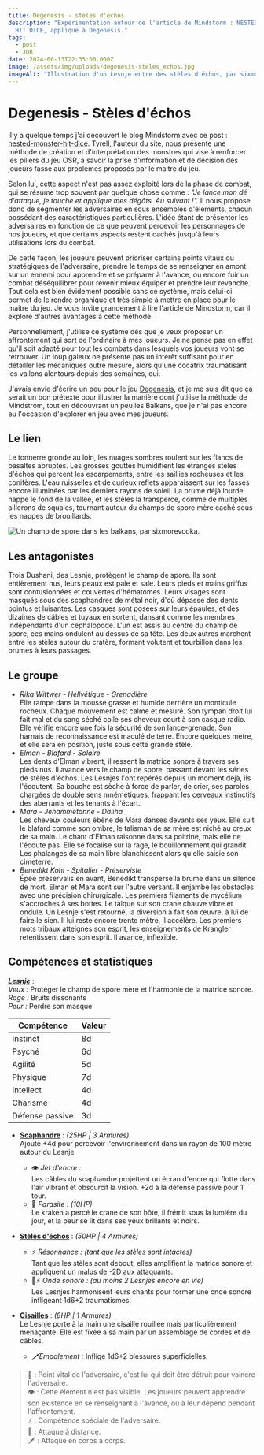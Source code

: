 ```yaml
---
title: Degenesis - stèles d'échos
description: "Expérimentation autour de l'article de Mindstorm : NESTED MONSTER
  HIT DICE, appliqué à Degenesis."
tags:
  - post
  - JDR
date: 2024-06-13T22:35:00.000Z
image: /assets/img/uploads/degenesis-steles_echos.jpg
imageAlt: "Illustration d'un Lesnje entre des stèles d'échos, par sixmorevodka. "
---
```

# Degenesis - Stèles d'échos

Il y a quelque temps j'ai découvert le blog Mindstorm avec ce post : \
<a href="https://www.mindstormpress.com/nested-monster-hit-dice" target="_blank">nested-monster-hit-dice</a>. Tyrell, l'auteur du site, nous présente une méthode de création et d'interprétation des monstres qui vise à renforcer les piliers du jeu OSR, à savoir la prise d'information et de décision des joueurs fasse aux problèmes proposés par le maitre du jeu. 

Selon lui, cette aspect n'est pas assez exploité lors de la phase de combat, qui se résume trop souvent par quelque chose comme : *"Je lance mon dé d'attaque, je touche et applique mes dégâts. Au suivant !".* Il nous propose donc de segmenter les adversaires en sous ensembles d'éléments, chacun possédant des caractéristiques particulières. L'idée étant de présenter les adversaires en fonction de ce que peuvent percevoir les personnages de nos joueurs, et que certains aspects restent cachés jusqu'à leurs utilisations lors du combat. 

De cette façon, les joueurs peuvent prioriser certains points vitaux ou stratégiques de l'adversaire, prendre le temps de se renseigner en amont sur un ennemi pour apprendre et se préparer à l'avance, ou encore fuir un combat déséquilibrer pour revenir mieux équiper et prendre leur revanche. Tout cela est bien évidement possible sans ce système, mais celui-ci permet de le rendre organique et très simple à mettre en place pour le maitre du jeu. Je vous invite grandement à lire l'article de Mindstorm, car il explore d'autres avantages à cette méthode.

Personnellement, j'utilise ce système dès que je veux proposer un affrontement qui sort de l'ordinaire à mes joueurs. Je ne pense pas en effet qu'il soit adapté pour tout les combats dans lesquels vos joueurs vont se retrouver. Un loup galeux ne présente pas un intérêt suffisant pour en détailler les mécaniques outre mesure, alors  qu'une cocatrix traumatisant les vallons alentours depuis des semaines, oui.  

J'avais envie d'écrire un peu pour le jeu <a href="https://degenesis.com/" target="_blank">Degenesis</a>, et je me suis dit que ça serait un bon prétexte pour illustrer la manière dont j'utilise la méthode de Mindstrom, tout en découvrant un peu les Balkans, que je n'ai pas encore eu l'occasion d'explorer en jeu avec mes joueurs.  

## Le lien

Le tonnerre gronde au loin, les nuages sombres roulent sur les flancs de basaltes abruptes. Les grosses gouttes humidifient les étranges stèles d'échos qui percent les escarpements, entre les saillies rocheuses et les conifères. L'eau ruisselles et de curieux reflets apparaissent sur les fasses encore illuminées par les derniers rayons de soleil. La brume déjà lourde nappe le fond de la vallée, et les stèles la transperce, comme de multiples aillerons de squales, tournant autour du champs de spore mère caché sous les nappes de brouillards.

![Un champ de spore dans les balkans, par sixmorevodka.](/assets/img/uploads/balkhan-spore-field.jpg "Un champ de sport dans les balkans, par sixmorevodka.")

## Les antagonistes

Trois Dushani, des Lesnje, protègent le champ de spore. Ils sont entièrement nus, leurs peaux est pale et sale. Leurs pieds et mains griffus sont contusionnées et couvertes d'hématomes. Leurs visages sont masqués sous des scaphandres de métal noir, d'où dépasse des dents pointus et luisantes. Les casques sont posées sur leurs épaules, et des dizaines de câbles et tuyaux en sortent, dansant comme les membres indépendants d'un céphalopode. L'un est assis au centre du champ de spore, ces mains ondulent au dessus de sa tête. Les deux autres marchent entre les stèles autour du cratère, formant volutent et tourbillon dans les brumes à leurs passages.  

## Le groupe

* *Rika Wittwer - Hellvétique - Grenadière*\
  Elle rampe dans la mousse grasse et humide derrière un monticule rocheux. Chaque mouvement est calme et mesuré. Son tympan droit lui fait mal et du sang séché colle ses cheveux court à son casque radio. Elle vérifie encore une fois la sécurité de son lance-grenade. Son harnais de reconnaissance est maculé de terre. Encore quelques mètre, et elle sera en position, juste sous cette grande stèle.
* *Elman - Blafard - Solaire*\
  Les dents d'Elman vibrent, il ressent la matrice sonore à travers ses pieds nus. Il avance vers le champ de spore, passant devant les séries de stèles d'échos. Les Lesnjes l'ont repérés depuis un moment déjà, ils l'écoutent. Sa bouche est sèche à force de parler, de crier, ses paroles chargées de double sens mnémétiques, frappant les cerveaux instinctifs des aberrants et les tenants à l'écart.   
* *Mara - Jehammétanne - Daliha*\
  Les cheveux couleurs ébène de Mara danses devants ses yeux. Elle suit le blafard comme son ombre, le talisman de sa mère est niché au creux de sa main. Le chant d'Elman raisonne dans sa poitrine, mais elle ne l'écoute pas. Elle se focalise sur la rage, le bouillonnement qui grandit. Les phalanges de sa main libre blanchissent alors qu'elle saisie son cimeterre. 
* *Benedikt Kohl - Spitalier - Préserviste*\
  Épée préservalis en avant, Benedikt transperse la brume dans un silence de mort. Elman et Mara sont sur l'autre versant. Il enjambe les obstacles avec une précision chirurgicale. Les premiers filaments de mycélium s'accroches à ses bottes. Le talque sur son crane chauve vibre et ondule. Un Lesnje s'est retourné, la diversion à fait son œuvre, à lui de faire le sien. Il lui reste encore trente mètre, il accélère. Les premiers mots tribaux atteignes son esprit, les enseignements de Krangler retentissent dans son esprit. Il avance, inflexible. 

## Compétences et statistiques

<u>***Lesnje***</u> : \
*Veux :* Protéger le champ de spore mère et l'harmonie de la matrice sonore. \
*Rage :* Bruits dissonants\
*Peur :* Perdre son masque

<table class="flow-space__small"><thead><tr><th>Compétence</th><th>Valeur</th></tr></thead><tbody><tr><td>Instinct</td><td>8d</td></tr><tr><td>Psyché</td><td>6d</td></tr><tr><td>Agilité</td><td>5d</td></tr><tr><td>Physique</td><td>7d</td></tr><tr><td>Intellect</td><td>4d</td></tr><tr><td>Charisme</td><td>4d</td></tr><tr><td>Défense passive</td><td>3d</td></tr></tbody></table>

<div class="no-bullet">

* <u>**Scaphandre**</u> : *(25HP | 3 Armures)* \
  Ajoute +4d pour percevoir l'environnement dans un rayon de 100 mètre autour du Lesnje

  * 👁️ *Jet d'encre :*\
    Les câbles du scaphandre projettent un écran d'encre qui flotte dans l'air vibrant et obscurcit la vision. +2d à la défense passive pour 1 tour.
  * 🤎 *Parasite : (10HP)*\
    Le kraken a percé le crane de son hôte, il frémit sous la lumière du jour, et la peur se lit dans ses yeux brillants et noirs.
* <u>**Stèles d'échos**</u> : *(50HP | 4 Armures)* 

  * ⚡ *Résonnance : (tant que les stèles sont intactes)*\
    Tant que les stèles sont debout, elles amplifient la matrice sonore et appliquent un malus de -2D aux attaquants. 
  * 🏹⚡ *Onde sonore : (au moins 2 Lesnjes encore en vie)*\
    Les Lesnjes harmonisent leurs chants pour former une onde sonore infligeant 1d6+2 traumatismes. 
* <u>**Cisailles**</u> : *(8HP | 1 Armures)* \
  Le Lesnje porte à la main une cisaille rouillée mais particulièrement menaçante. Elle est fixée à sa main par un assemblage de cordes et de câbles. 

  * *🗡️Empalement :* Inflige 1d6+2 blessures superficielles.

</div>

> 🤎 : Point vital de l'adversaire, c'est lui qui doit être détruit pour vaincre l'adversaire. \
> 👁️ : Cette élément n'est pas visible. Les joueurs peuvent apprendre son existence en se renseignant à l'avance, ou à leur dépend pendant l'affrontement.\
> ⚡ : Compétence spéciale de l'adversaire. \
> 🏹 : Attaque à distance.\
> 🗡️ : Attaque en corps à corps.
